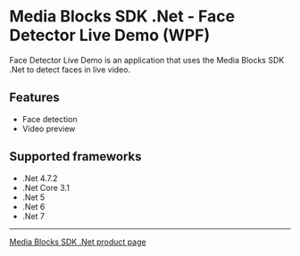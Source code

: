 # Media Blocks SDK .Net - Face Detector Live Demo (WPF)

Face Detector Live Demo is an application that uses the Media Blocks SDK .Net to detect faces in live video.

## Features

- Face detection
- Video preview

## Supported frameworks

- .Net 4.7.2
- .Net Core 3.1
- .Net 5
- .Net 6
- .Net 7

---

[Media Blocks SDK .Net product page](https://www.visioforge.com/media-blocks-sdk)
